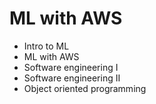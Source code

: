 # ML with AWS

- Intro to ML
- ML with AWS
- Software engineering I
- Software engineering II
- Object oriented programming


